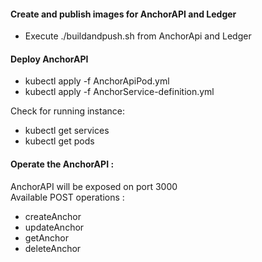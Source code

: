 <h4> Create and publish images for AnchorAPI and Ledger </h4>

 - Execute ./buildandpush.sh from AnchorApi and Ledger

<h4> Deploy AnchorAPI </h4>

 - kubectl apply -f AnchorApiPod.yml
 - kubectl apply -f AnchorService-definition.yml

Check for running instance:

 - kubectl get services
 - kubectl get pods


<h4> Operate the AnchorAPI : </h4> 

AnchorAPI will be exposed on port 3000 <br/>
Available POST operations :

 - createAnchor
 - updateAnchor
 - getAnchor
 - deleteAnchor